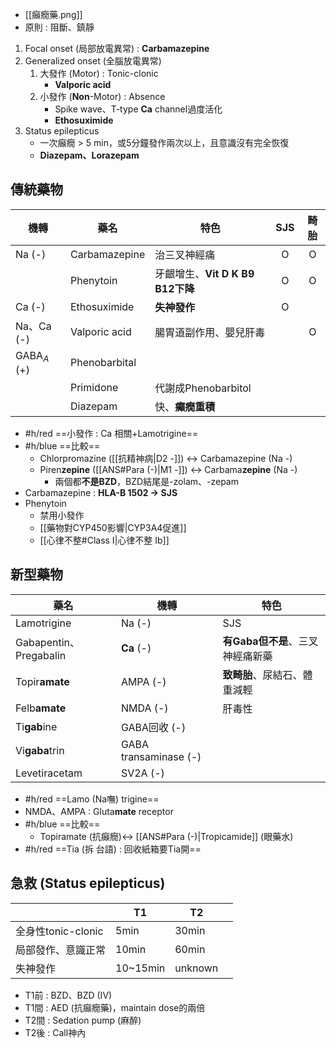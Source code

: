 - [[癲癇藥.png]]
- 原則 : 阻斷、鎮靜
1. Focal onset (局部放電異常) : **Carbamazepine**
2. Generalized onset (全腦放電異常)
	1. 大發作 (Motor) : Tonic-clonic
		 - **Valporic acid**
	2. 小發作 (**Non**-Motor) : Absence
		- Spike wave、T-type **Ca** channel過度活化
		- **Ethosuximide**
3. Status epilepticus
	- 一次癲癇 > 5 min，或5分鐘發作兩次以上，且意識沒有完全恢復
	- **Diazepam、Lorazepam**
## 傳統藥物
| 機轉       | 藥名          | 特色                         | SJS | 畸胎 |
|------------|---------------|------------------------------|:---:|:----:|
| Na (-)     | Carbamazepine | 治三叉神經痛                 |  O  |   O  |
|            | Phenytoin     | 牙齦增生、**Vit D K B9 B12下降** |  O  |   O  |
| Ca (-)     | Ethosuximide  | **失神發作**                     |  O  |      |
| Na、Ca (-) | Valporic acid | 腸胃道副作用、嬰兒肝毒       |     |   O  |
| GABA$_A$ (+)  | Phenobarbital |                              |     |      |
|            | Primidone     | 代謝成Phenobarbitol          |     |      |
|            | Diazepam      | 快、**癲癇重積**                 |     |      |
- #h/red  ==小發作 : Ca 相關+Lamotrigine==
- #h/blue ==比較==
	- Chlorpromazine ([[抗精神病|D2 -]]) <-> Carbamazepine (Na -)
	- Piren**zepine** ([[ANS#Para (-)|M1 -]]) <-> Carbama**zepine** (Na -)
		- 兩個都**不是BZD**，BZD結尾是-zolam、-zepam
- Carbamazepine : **HLA-B 1502 -> SJS**
- Phenytoin
	- 禁用小發作
	- [[藥物對CYP450影響|CYP3A4促進]]
	- [[心律不整#Class I|心律不整 Ib]]
## 新型藥物
| 藥名                   | 機轉                  | 特色                     |
|------------------------|-----------------------|--------------------------|
| Lamotrigine            | Na (-)                |  SJS                   |
| Gabapentin、Pregabalin | **Ca** (-)                | **有Gaba但不是**、三叉神經痛新藥             |
| Topir**amate**             | AMPA (-)              | **致畸胎**、尿結石、體重減輕 |
| Felb**amate**              | NMDA (-)              |   肝毒性                  |
| Ti**gab**ine               | GABA回收 (-)          |                          |
| Vi**gaba**trin             | GABA transaminase (-) |                          |
| Levetiracetam          | SV2A (-)              |                          |
- #h/red ==Lamo (Na嘸) trigine==
- NMDA、AMPA : Gluta**mate** receptor
- #h/blue ==比較==
	- Topiramate (抗癲癇)<-> [[ANS#Para (-)|Tropicamide]] (眼藥水)
- #h/red ==Tia (拆 台語) : 回收紙箱要Tia開==
## 急救 (Status epilepticus)
|                    | T1       | T2            |           |
|--------------------|----------|---------------|-----------|
| 全身性tonic-clonic | 5min     | 30min         |           |
| 局部發作、意識正常 | 10min    | 60min         |           |
| 失神發作           | 10~15min | unknown       |           |
- T1前 : BZD、BZD (IV)
- T1間 : AED (抗癲癇藥)，maintain dose的兩倍
- T2間 : Sedation pump (麻醉)
- T2後 : Call神內